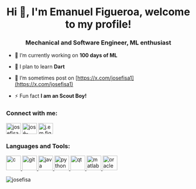 <h1 align="center">Hi 👋, I'm Emanuel Figueroa, welcome to my profile!</h1>
<h3 align="center">Mechanical and Software Engineer, ML enthusiast</h3>

- 🔭 I’m currently working on **100 days of ML**

- 🔭 I plan to learn **Dart**

- 👯 I’m sometimes post on [https://x.com/josefisa1](https://x.com/josefisa1)

- ⚡ Fun fact **I am an Scout Boy!**

<h3 align="left">Connect with me:</h3>
<p align="left">
<a href="https://twitter.com/josefisa1" target="blank"><img align="center" src="https://raw.githubusercontent.com/rahuldkjain/github-profile-readme-generator/master/src/images/icons/Social/twitter.svg" alt="josefisa1" height="30" width="40" /></a>
<a href="https://linkedin.com/in/josé-emanuel-figueroa-salgado-085871128" target="blank"><img align="center" src="https://raw.githubusercontent.com/rahuldkjain/github-profile-readme-generator/master/src/images/icons/Social/linked-in-alt.svg" alt="josé-emanuel-figueroa-salgado-085871128" height="30" width="40" /></a>
<a href="https://instagram.com/j.em.figue" target="blank"><img align="center" src="https://raw.githubusercontent.com/rahuldkjain/github-profile-readme-generator/master/src/images/icons/Social/instagram.svg" alt="j.em.figue" height="30" width="40" /></a>
</p>

<h3 align="left">Languages and Tools:</h3>
<p align="left">
  <!-- Existing icons replaced with Devicon versions -->
  <a href="https://www.cprogramming.com/" target="_blank" rel="noreferrer">
    <img src="https://cdn.jsdelivr.net/gh/devicons/devicon/icons/c/c-original.svg" alt="c" width="40" height="40"/>
  </a>
  <a href="https://git-scm.com/" target="_blank" rel="noreferrer">
    <img src="https://cdn.jsdelivr.net/gh/devicons/devicon/icons/git/git-original.svg" alt="git" width="40" height="40"/>
  </a>
  <a href="https://www.java.com" target="_blank" rel="noreferrer">
    <img src="https://cdn.jsdelivr.net/gh/devicons/devicon/icons/java/java-original.svg" alt="java" width="40" height="40"/>
  </a>
  
  <!-- New Devicon additions -->
  <a href="https://www.python.org" target="_blank" rel="noreferrer">
    <img src="https://cdn.jsdelivr.net/gh/devicons/devicon/icons/python/python-original-wordmark.svg" alt="python" width="40" height="40"/>
  </a>
  <a href="https://qt.io" target="_blank" rel="noreferrer">
    <img src="https://cdn.jsdelivr.net/gh/devicons/devicon/icons/qt/qt-original.svg" alt="qt" width="40" height="40"/>
  </a>
  
  <!-- Special cases (non-Devicon) -->
  <a href="https://www.mathworks.com/" target="_blank" rel="noreferrer">
    <img src="https://upload.wikimedia.org/wikipedia/commons/2/21/Matlab_Logo.png" alt="matlab" width="40" height="40"/>
  </a>
  <a href="https://www.oracle.com/" target="_blank" rel="noreferrer">
    <img src="https://cdn.jsdelivr.net/gh/devicons/devicon/icons/oracle/oracle-original.svg" alt="oracle" width="40" height="40"/>
  </a>
</p>

<p><img align="center" src="https://github-readme-stats.vercel.app/api/top-langs?username=josefisa&show_icons=true&locale=en&layout=compact" alt="josefisa" /></p>

